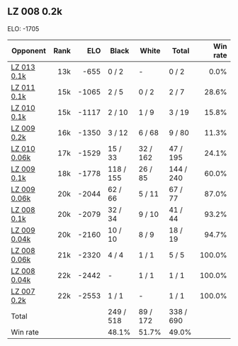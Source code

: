 ## LZ 008 0.2k ##

ELO: -1705

Opponent | Rank | ELO | Black | White | Total | Win rate
---------|-----:|----:|-------|-------|-------|-------:
[LZ 013 0.1k](LZ%20013%200.1k.md) | 13k | -655 | 0 / 2 | - | 0 / 2 | 0.0%
[LZ 011 0.1k](LZ%20011%200.1k.md) | 15k | -1065 | 2 / 5 | 0 / 2 | 2 / 7 | 28.6%
[LZ 010 0.1k](LZ%20010%200.1k.md) | 15k | -1117 | 2 / 10 | 1 / 9 | 3 / 19 | 15.8%
[LZ 009 0.2k](LZ%20009%200.2k.md) | 16k | -1350 | 3 / 12 | 6 / 68 | 9 / 80 | 11.3%
[LZ 010 0.06k](LZ%20010%200.06k.md) | 17k | -1529 | 15 / 33 | 32 / 162 | 47 / 195 | 24.1%
[LZ 009 0.1k](LZ%20009%200.1k.md) | 18k | -1778 | 118 / 155 | 26 / 85 | 144 / 240 | 60.0%
[LZ 009 0.06k](LZ%20009%200.06k.md) | 20k | -2044 | 62 / 66 | 5 / 11 | 67 / 77 | 87.0%
[LZ 008 0.1k](LZ%20008%200.1k.md) | 20k | -2079 | 32 / 34 | 9 / 10 | 41 / 44 | 93.2%
[LZ 009 0.04k](LZ%20009%200.04k.md) | 20k | -2160 | 10 / 10 | 8 / 9 | 18 / 19 | 94.7%
[LZ 008 0.06k](LZ%20008%200.06k.md) | 21k | -2320 | 4 / 4 | 1 / 1 | 5 / 5 | 100.0%
[LZ 008 0.04k](LZ%20008%200.04k.md) | 22k | -2442 | - | 1 / 1 | 1 / 1 | 100.0%
[LZ 007 0.2k](LZ%20007%200.2k.md) | 22k | -2553 | 1 / 1 | - | 1 / 1 | 100.0%
Total | | | 249 / 518 | 89 / 172 | 338 / 690 | 
Win rate| | | 48.1% | 51.7% | 49.0% | 
